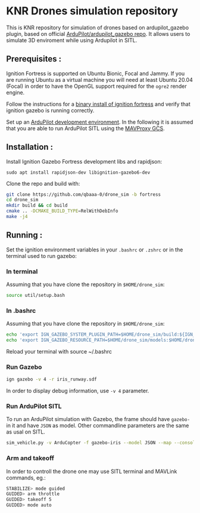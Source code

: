 # KNR Drones simulation repository
This is KNR repository for simulation of drones based on ardupilot_gazebo plugin, based on official [ArduPilot/ardupilot_gazebo repo](https://github.com/ArduPilot/ardupilot_gazebo).
It allows users to simulate 3D enviroment while using Ardupilot in SITL.

## Prerequisites :
Ignition Fortress is supported on Ubuntu Bionic, Focal and Jammy. If you are running Ubuntu as a virtual machine you will need at least Ubuntu 20.04 (Focal) in order to have the OpenGL support required for the `ogre2` render engine.

Follow the instructions for a [binary install of ignition fortress](https://ignitionrobotics.org/docs/fortress/install) and verify that ignition gazebo is running correctly.

Set up an [ArduPilot development environment](https://ardupilot.org/dev/index.html). In the following it is assumed that you are able to
run ArduPilot SITL using the [MAVProxy GCS](https://ardupilot.org/mavproxy/index.html).

## Installation :

Install Ignition Gazebo Fortress development libs and rapidjson:
````
sudo apt install rapidjson-dev libignition-gazebo6-dev
````

Clone the repo and build with:
````bash
git clone https://github.com/qbaaa-0/drone_sim -b fortress
cd drone_sim
mkdir build && cd build
cmake .. -DCMAKE_BUILD_TYPE=RelWithDebInfo
make -j4
````

## Running :

Set the ignition environment variables in your `.bashrc` or `.zshrc` or in  the terminal used to run gazebo:

### In terminal
Assuming that you have clone the repository in `$HOME/drone_sim`:
```bash
source util/setup.bash
```

### In .bashrc
Assuming that you have clone the repository in `$HOME/drone_sim`:
```bash
echo 'export IGN_GAZEBO_SYSTEM_PLUGIN_PATH=$HOME/drone_sim/build:${IGN_GAZEBO_SYSTEM_PLUGIN_PATH}' >> ~/.bashrc
echo 'export IGN_GAZEBO_RESOURCE_PATH=$HOME/drone_sim/models:$HOME/drone_sim/worlds:${IGN_GAZEBO_RESOURCE_PATH}' >> ~/.bashrc
```

Reload your terminal with source ~/.bashrc

### Run Gazebo

```bash
ign gazebo -v 4 -r iris_runway.sdf
```

In order to display debug information, use `-v 4` parameter. 

### Run ArduPilot SITL
To run an ArduPilot simulation with Gazebo, the frame should have `gazebo-` in it and have `JSON` as model. Other commandline parameters are the same as usal on SITL.
```bash
sim_vehicle.py -v ArduCopter -f gazebo-iris --model JSON --map --console
```

### Arm and takeoff
In order to controll the drone one may use SITL terminal and MAVLink commands, eg.:

```bash
STABILIZE> mode guided
GUIDED> arm throttle
GUIDED> takeoff 5
GUIDED> mode auto
```